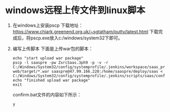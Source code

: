 # windows远程上传文件到linux脚本

1. 在windows上安装pscp
    下载地址：https://www.chiark.greenend.org.uk/~sgtatham/putty/latest.html
    下载完成后，将pscp.exe放入c:/windows/system32下即可。
2. 编写上传脚本 
    下面是上传war包的脚本： 
    ```
    echo "start upload war package"
    pscp -l saaspre -pw ZxrcSaas.3ph9 -p -v -r C:/Windows/System32/config/systemprofile/.jenkins/workspace/saas_pre/supplier-web/target/*.war saaspre@47.99.166.220:/home/saaspre/deploy/saas < C:/Windows/System32/config/systemprofile/.jenkins/scripts/saas/confirm.bat
    echo "finished upload war package"
    exit
    ```

    confirm.bat文件的内容如下所示：
    ```
    y
    ```